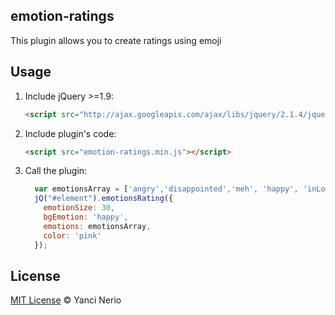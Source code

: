 ## emotion-ratings
This plugin allows you to create ratings using emoji

## Usage
1. Include jQuery >=1.9:

	```html
	<script src="http://ajax.googleapis.com/ajax/libs/jquery/2.1.4/jquery.min.js"></script>
	```

2. Include plugin's code:

	```html
	<script src="emotion-ratings.min.js"></script>
	```

3. Call the plugin:

	```javascript
	  var emotionsArray = ['angry','disappointed','meh', 'happy', 'inLove'];
	  jQ("#element").emotionsRating({
	    emotionSize: 30,
	    bgEmotion: 'happy',
	    emotions: emotionsArray,
	    color: 'pink'
	  });
	```
	
## License

[MIT License](http://yancinerio.mit-license.org/) © Yanci Nerio